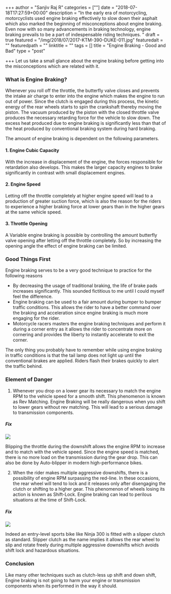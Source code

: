 +++
author = "Sanjiv Raj R"
categories = [""]
date = "2018-07-18T17:27:59+00:00"
description = "In the early era of motorcycling, motorcyclists used engine braking effectively to slow down their asphalt which also marked the beginning of misconceptions about engine braking. Even now with so many advancements in braking technology, engine braking prevails to be a part of indespensable riding techniques. "
draft = true
featured = "/img/2018/07/2017-KTM-390-DUKE-011.jpg"
featuredalt = ""
featuredpath = ""
linktitle = ""
tags = []
title = "Engine Braking - Good and Bad"
type = "post"

+++
Let us take a small glance about the engine braking before getting into the misconceptions which are related with it.

### What is Engine Braking?

Whenever you roll off the throttle, the butterfly valve closes and prevents the intake air charge to enter into the engine which makes the engine to run out of power. Since the clutch is engaged during this process, the kinetic energy of the rear wheels starts to spin the crankshaft thereby moving the piston. The vacuum produced by the piston with the closed throttle valve produces the necessary retarding force for the vehicle to slow down. The excess heat produced due to engine braking is significantly less than that of the heat produced by conventional braking system during hard braking.

The amount of engine braking is dependent on the following parameters.

#### 1. Engine Cubic Capacity

With the increase in displacement of the engine, the forces responsible for retardation also develops. This makes the larger capacity engines to brake significantly in contrast with small displacement engines.

#### 2. Engine Speed

Letting off the throttle completely at higher engine speed will lead to a production of greater suction force, which is also the reason for the riders to experience a higher braking force at lower gears than in the higher gears at the same vehicle speed.

#### 3. Throttle Opening

A Variable engine braking is possible by controlling the amount butterfly valve opening after letting off the throttle completely. So by increasing the opening angle the effect of engine braking can be limited.

### Good Things First

Engine braking serves to be a very good technique to practice for the following reasons

* By decreasing the usage of traditional braking, the life of brake pads increases significantly. This sounded fictitious to me until I could myself feel the difference.
* Engine braking can be used to a fair amount during bumper to bumper traffic conditions. This allows the rider to have a better command over the braking and acceleration since engine braking is much more engaging for the rider.
* Motorcycle racers masters the engine braking techniques and perform it during a corner entry as it allows the rider to concentrate more on cornering and provides the liberty to instantly accelerate to exit the corner.

The only thing you probably have to remember while using engine braking in traffic conditions is that the tail lamp does not light up until the conventional brakes are applied. Riders flash their brakes quickly to alert the traffic behind.

### Element of Danger

1. Whenever you drop on a lower gear its necessary to match the engine RPM to the vehicle speed for a smooth shift. This phenomenon is known as Rev Matching. Engine Braking will be really dangerous when you shift to lower gears without rev matching. This will lead to a serious damage to transmission components.

##### Fix

![](/img/2018/07/Downshifting-Techniques-Wrist-Position.jpg)

Blipping the throttle during the downshift allows the engine RPM to increase and to match with the vehicle speed. Since the engine speed is matched, there is no more load on the transmission during the gear drop. This can also be done by Auto-blipper in modern high-performance bikes.

2. When the rider makes multiple aggressive downshifts, there is a possibility of engine RPM surpassing the red-line. In these occasions, the rear wheel will tend to lock and it releases only after disengaging the clutch or shifting to a higher gear. This phenomenon of wheels losing its action is known as Shift-Lock. Engine braking can lead to perilous situations at the time of Shift-Lock. 

##### Fix

![](/img/2018/07/21081.jpg)

Indeed an entry-level sports bike like Ninja 300 is fitted with a slipper clutch as standard. Slipper clutch as the name implies it allows the rear wheel to slip and rotate freely during multiple aggressive downshifts which avoids shift lock and hazardous situations.

### Conclusion

Like many other techniques such as clutch-less up shift and down shift, Engine braking is not going to harm your engine or transmission components when its performed in the way it should.